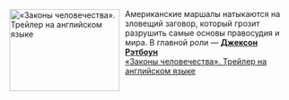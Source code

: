 <!--2025-01-03 14:00:11-->
<div class="yb">
  <div class="rss smaller1 kino_kino"><a href="https://www.kino-teatr.ru/video/44945/" title="«Законы человечества». Трейлер на английском языке"><img src="https://www.kino-teatr.ru/video/5/4/44945/poster.jpg" width="196" height="147" align="left" hspace="5" style="margin: 0px 10px 0px 5px" alt="«Законы человечества». Трейлер на английском языке"/></a>Американские маршалы натыкаются на зловещий заговор, который грозит разрушить самые основы правосудия и мира. В главной роли — <a href=https://www.kino-teatr.ru/kino/acter/m/hollywood/85465/bio/ target=_blank><strong>Джексон Рэтбоун</strong></a> <br><a class="light" href="https://www.kino-teatr.ru/video/44945/">«Законы человечества». Трейлер на английском языке</a></div>
</div>
